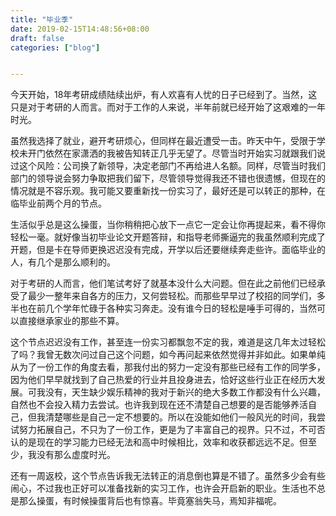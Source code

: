 ```yaml
---
title: "毕业季"
date: 2019-02-15T14:48:56+08:00
draft: false
categories: ["blog"]


---
```


今天开始，18年考研成绩陆续出炉，有人欢喜有人忧的日子已经到了。当然，这只是对于考研的人而言。而对于工作的人来说，半年前就已经开始了这艰难的一年时光。

<!--more-->

虽然我选择了就业，避开考研烦心，但同样在最近遭受一击。昨天中午，受限于学校未开门依然在家潇洒的我被告知转正几乎无望了。尽管当时开始实习就跟我们说过这个风险：公司换了新领导，决定老部门不再给进人名额。同样，尽管当时我们部门的领导说会努力争取把我们留下，尽管领导觉得我还不错也很遗憾，但现在的情况就是不容乐观。我可能又要重新找一份实习了，最好还是可以转正的那种，在临毕业前两个月的节点。

生活似乎总是这么操蛋，当你稍稍把心放下一点它一定会让你再提起来，看不得你轻松一毫。就好像当初毕业论文开题答辩，和指导老师撕逼完的我虽然顺利完成了开题，但是卡在导师更换迟迟没有完成，开学以后还要继续奔走些许。面临毕业的人，有几个是那么顺利的。

对于考研的人而言，他们笔试考好了就基本没什么大问题。但在此之前他们已经承受了最少一整年来自各方的压力，又何尝轻松。而那些早早过了校招的同学们，多半也在前几个学年忙碌于各种实习奔走。没有谁今日的轻松是唾手可得的，当然可以直接继承家业的那些不算。

这个节点迟迟没有工作，甚至连一份实习都飘忽不定的我，难道是这几年太过轻松了吗？我曾无数次问过自己这个问题，如今再问起来依然觉得并非如此。如果单纯从为了一份工作的角度去看，那我付出的努力一定没有那些已经有工作的同学多，因为他们早早就找到了自己热爱的行业并且投身进去，恰好这些行业正在经历大发展。可我没有，天生缺少娱乐精神的我对于新兴的绝大多数工作都没有什么兴趣，自然也不会投入精力去尝试。也许我到现在还不清楚自己想要的是否能够养活自己，但我清楚哪些是自己一定不想要的。所以在没能如他们一般风光的时间，我尝试努力拓展自己，不只为了一份工作，更是为了丰富自己的视界。只不过，不可否认的是现在的学习能力已经无法和高中时候相比，效率和收获都远远不足。但至少，我没有那么虚度时光。

还有一周返校，这个节点告诉我无法转正的消息倒也算是不错了。虽然多少会有些闹心，不过我也正好可以准备找新的实习工作，也许会开启新的职业。生活也不总是那么操蛋，有时候操蛋背后也有惊喜。毕竟塞翁失马，焉知非福呢。

